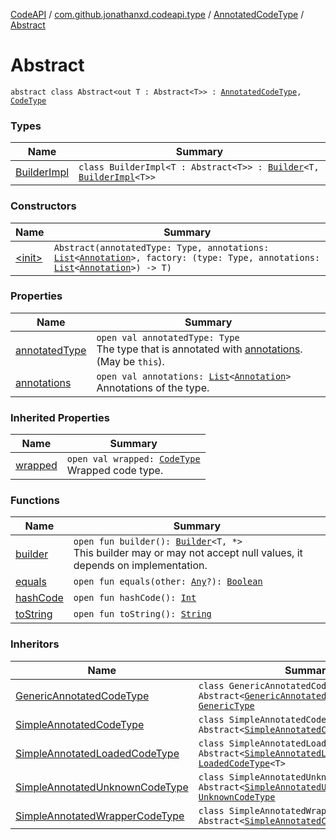 [CodeAPI](../../../index.md) / [com.github.jonathanxd.codeapi.type](../../index.md) / [AnnotatedCodeType](../index.md) / [Abstract](.)

# Abstract

`abstract class Abstract<out T : Abstract<T>> : `[`AnnotatedCodeType`](../index.md)`, `[`CodeType`](../../-code-type/index.md)

### Types

| Name | Summary |
|---|---|
| [BuilderImpl](-builder-impl/index.md) | `class BuilderImpl<T : Abstract<T>> : `[`Builder`](../-builder/index.md)`<T, `[`BuilderImpl`](-builder-impl/index.md)`<T>>` |

### Constructors

| Name | Summary |
|---|---|
| [&lt;init&gt;](-init-.md) | `Abstract(annotatedType: Type, annotations: `[`List`](https://kotlinlang.org/api/latest/jvm/stdlib/kotlin.collections/-list/index.html)`<`[`Annotation`](../../../com.github.jonathanxd.codeapi.base/-annotation/index.md)`>, factory: (type: Type, annotations: `[`List`](https://kotlinlang.org/api/latest/jvm/stdlib/kotlin.collections/-list/index.html)`<`[`Annotation`](../../../com.github.jonathanxd.codeapi.base/-annotation/index.md)`>) -> T)` |

### Properties

| Name | Summary |
|---|---|
| [annotatedType](annotated-type.md) | `open val annotatedType: Type`<br>The type that is annotated with [annotations](annotations.md). (May be `this`). |
| [annotations](annotations.md) | `open val annotations: `[`List`](https://kotlinlang.org/api/latest/jvm/stdlib/kotlin.collections/-list/index.html)`<`[`Annotation`](../../../com.github.jonathanxd.codeapi.base/-annotation/index.md)`>`<br>Annotations of the type. |

### Inherited Properties

| Name | Summary |
|---|---|
| [wrapped](../wrapped.md) | `open val wrapped: `[`CodeType`](../../-code-type/index.md)<br>Wrapped code type. |

### Functions

| Name | Summary |
|---|---|
| [builder](builder.md) | `open fun builder(): `[`Builder`](../-builder/index.md)`<T, *>`<br>This builder may or may not accept null values, it depends on implementation. |
| [equals](equals.md) | `open fun equals(other: `[`Any`](https://kotlinlang.org/api/latest/jvm/stdlib/kotlin/-any/index.html)`?): `[`Boolean`](https://kotlinlang.org/api/latest/jvm/stdlib/kotlin/-boolean/index.html) |
| [hashCode](hash-code.md) | `open fun hashCode(): `[`Int`](https://kotlinlang.org/api/latest/jvm/stdlib/kotlin/-int/index.html) |
| [toString](to-string.md) | `open fun toString(): `[`String`](https://kotlinlang.org/api/latest/jvm/stdlib/kotlin/-string/index.html) |

### Inheritors

| Name | Summary |
|---|---|
| [GenericAnnotatedCodeType](../-generic-annotated-code-type/index.md) | `class GenericAnnotatedCodeType : Abstract<`[`GenericAnnotatedCodeType`](../-generic-annotated-code-type/index.md)`>, `[`GenericType`](../../-generic-type/index.md) |
| [SimpleAnnotatedCodeType](../-simple-annotated-code-type/index.md) | `class SimpleAnnotatedCodeType : Abstract<`[`SimpleAnnotatedCodeType`](../-simple-annotated-code-type/index.md)`>` |
| [SimpleAnnotatedLoadedCodeType](../-simple-annotated-loaded-code-type/index.md) | `class SimpleAnnotatedLoadedCodeType<T> : Abstract<`[`SimpleAnnotatedLoadedCodeType`](../-simple-annotated-loaded-code-type/index.md)`<T>>, `[`LoadedCodeType`](../../-loaded-code-type/index.md)`<T>` |
| [SimpleAnnotatedUnknownCodeType](../-simple-annotated-unknown-code-type/index.md) | `class SimpleAnnotatedUnknownCodeType : Abstract<`[`SimpleAnnotatedUnknownCodeType`](../-simple-annotated-unknown-code-type/index.md)`>, `[`UnknownCodeType`](../../-unknown-code-type.md) |
| [SimpleAnnotatedWrapperCodeType](../-simple-annotated-wrapper-code-type/index.md) | `class SimpleAnnotatedWrapperCodeType : Abstract<`[`SimpleAnnotatedCodeType`](../-simple-annotated-code-type/index.md)`>` |
